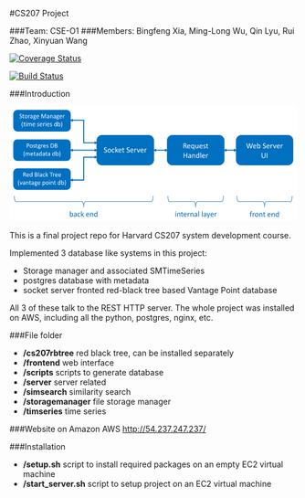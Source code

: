 #CS207 Project

###Team: CSE-O1
###Members: Bingfeng Xia, Ming-Long Wu, Qin Lyu, Rui Zhao, Xinyuan Wang

[![Coverage Status](https://coveralls.io/repos/github/CSE-O1/cs207project/badge.svg?branch=master)](https://coveralls.io/github/CSE-O1/cs207project?branch=master)

[![Build Status](https://travis-ci.org/CSE-O1/cs207project.svg?branch=master)](https://travis-ci.org/CSE-O1/cs207project)

###Introduction

<img src="./CS207_architecture.png" alt="architecture" width="520" height="200">

This is a final project repo for Harvard CS207 system development course.

Implemented 3 database like systems in this project:
- Storage manager and associated SMTimeSeries
- postgres database with metadata
- socket server fronted red-black tree based Vantage Point database

All 3 of these talk to the REST HTTP server. The whole project was installed on AWS, including all the python, postgres, nginx, etc.

###File folder
- **/cs207rbtree** red black tree, can be installed separately
- **/frontend** web interface
- **/scripts** scripts to generate database
- **/server** server related
- **/simsearch** similarity search
- **/storagemanager** file storage manager
- **/timseries** time series

###Website on Amazon AWS
http://54.237.247.237/

###Installation
- **/setup.sh** script to install required packages on an empty EC2 virtual machine
- **/start_server.sh** script to setup project on an EC2 virtual machine

